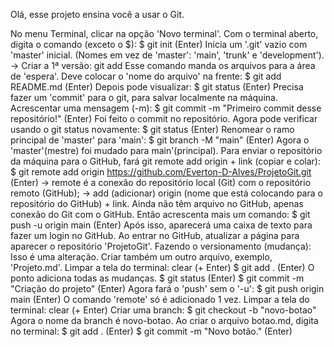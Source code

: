 Olá, esse projeto ensina você a usar o Git.

No menu Terminal, clicar na opção 'Novo terminal'.
Com o terminal aberto, digita o comando (exceto o $):
$ git init (Enter)
    Inicia um '.git' vazio com 'master' inicial. (Nomes em vez de 'master': 'main', 'trunk' e 'development'). 
    → Criar a 1ª versão: git add
    Esse comando manda os arquivos para a área de 'espera'. Deve colocar o 'nome do arquivo' na frente: 
$ git add README.md (Enter)
    Depois pode visualizar:
$ git status (Enter)
    Precisa fazer um 'commit' para o git, para salvar localmente na máquina. Acrescentar uma mensagem (-m):
$ git commit -m "Primeiro commit desse repositório!" (Enter)
    Foi feito o commit no repositório.
    Agora pode verificar usando o git status novamente:
$ git status (Enter)
    Renomear o ramo principal de 'master' para 'main':
$ git branch -M "main" (Enter)
    Agora o 'master'(mestre) foi mudado para main'(principal).
    Para enviar o repositório da máquina para o GitHub, fará git remote add origin + link (copiar e colar):
$ git remote add origin https://github.com/Everton-D-Alves/ProjetoGit.git (Enter)
    → remote é a conexão do repositório local (Git) com o repositório remoto (GitHub);
    → add (adicionar) origin (nome que está colocando para o repositório do GitHub) + link.
    Ainda não têm arquivo no GitHub, apenas conexão do Git com o GitHub. Então acrescenta mais um comando:
$ git push -u origin main (Enter)
    Após isso, aparecerá uma caixa de texto para fazer um login no GitHub.
    Ao entrar no GitHub, atualizar a página para aparecer o repositório 'ProjetoGit'.
    Fazendo o versionamento (mudança):
    Isso é uma alteração.
    Criar também um outro arquivo, exemplo, 'Projeto.md'.
    Limpar a tela do terminal: clear (+ Enter)
$ git add . (Enter)
    O ponto adiciona todas as mudanças.
$ git status (Enter)
$ git commit -m "Criação do projeto" (Enter)
    Agora fará o 'push' sem o '-u':
$ git push origin main (Enter)
    O comando 'remote' só é adicionado 1 vez.
    Limpar a tela do terminal: clear (+ Enter)
    Criar uma branch:
$ git checkout -b "novo-botao"
    Agora o nome da branch é novo-botao.
    Ao criar o arquivo botao.md, digita no terminal:
$ git add . (Enter)
$ git commit -m "Novo botão." (Enter)
